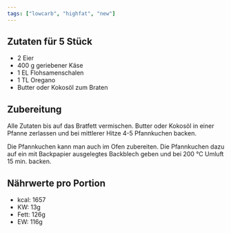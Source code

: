 ```yaml
---
tags: ["lowcarb", "highfat", "new"]
---
```


## Zutaten für 5 Stück
- 2     Eier
- 400 g geriebener Käse
- 1 EL  Flohsamenschalen
- 1 TL  Oregano
- Butter oder Kokosöl zum Braten

## Zubereitung
Alle Zutaten bis auf das Bratfett vermischen. Butter oder Kokosöl in einer Pfanne zerlassen und bei mittlerer Hitze 4-5 Pfannkuchen backen.

Die Pfannkuchen kann man auch im Ofen zubereiten. Die Pfannkuchen dazu auf ein mit Backpapier ausgelegtes Backblech geben und bei 200 ℃ Umluft 15 min. backen.

## Nährwerte pro Portion
- kcal: 1657
- KW:     13g
- Fett:  126g
- EW:    116g
